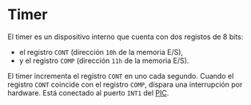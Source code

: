 # Timer

El timer es un dispositivo interno que cuenta con dos registos de 8 bits:

- el registro `CONT` (dirección `10h` de la memoria E/S),
- y el registro `COMP` (dirección `11h` de la memoria E/S).

El timer incrementa el registro `CONT` en uno cada segundo. Cuando el registro `CONT` coincide con el registro `COMP`, dispara una interrupción por hardware. Está conectado al puerto `INT1` del [PIC](./pic).
